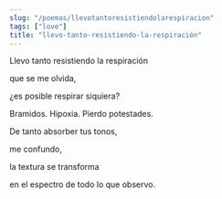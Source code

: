 ```yaml
---
slug: "/poemas/llevotantoresistiendolarespiracion"
tags: ["love"]
title: "llevo-tanto-resistiendo-la-respiración"
---
```

Llevo tanto resistiendo la respiración

que se me olvida, 

¿es posible respirar siquiera?

Bramidos. Hipoxia. Pierdo potestades.

De tanto absorber tus tonos, 

me confundo, 

la textura se transforma 

en el espectro de todo lo que observo.